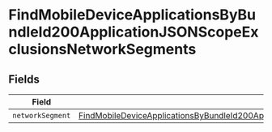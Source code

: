 # FindMobileDeviceApplicationsByBundleId200ApplicationJSONScopeExclusionsNetworkSegments


## Fields

| Field                                                                                                                                                                                                                                   | Type                                                                                                                                                                                                                                    | Required                                                                                                                                                                                                                                | Description                                                                                                                                                                                                                             |
| --------------------------------------------------------------------------------------------------------------------------------------------------------------------------------------------------------------------------------------- | --------------------------------------------------------------------------------------------------------------------------------------------------------------------------------------------------------------------------------------- | --------------------------------------------------------------------------------------------------------------------------------------------------------------------------------------------------------------------------------------- | --------------------------------------------------------------------------------------------------------------------------------------------------------------------------------------------------------------------------------------- |
| `networkSegment`                                                                                                                                                                                                                        | [FindMobileDeviceApplicationsByBundleId200ApplicationJSONScopeExclusionsNetworkSegmentsNetworkSegment](../../models/operations/findmobiledeviceapplicationsbybundleid200applicationjsonscopeexclusionsnetworksegmentsnetworksegment.md) | :heavy_minus_sign:                                                                                                                                                                                                                      | N/A                                                                                                                                                                                                                                     |